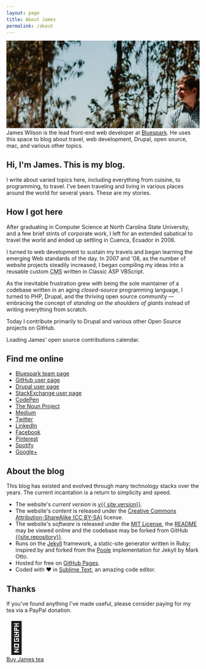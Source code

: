 ```yaml
---
layout: page
title: About James
permalink: /about
---
```


<p class="intro">
  <img src="/assets/img/3.jpg" alt="Picture of {{ site.author.name }}" class="offwidth"/>
  James Wilson is the lead front-end web developer
  at <a href="https://www.bluespark.com" target="_blank">Bluespark</a>. He uses this space to blog about travel, web development, Drupal, open source, mac, and various other topics.
</p>

## Hi, I'm James. This is my blog.

I write about varied topics here, including everything from cuisine, to programming, to travel. I’ve been traveling and living in various places around the world for several years. These are my stories.

## How I got here

After graduating in Computer Science at North Carolina State University, and a few brief stints of corporate work, I left for an extended sabatical to travel the world and ended up settling in Cuenca, Ecuador in 2006.

I turned to web development to sustain my travels and began learning the emerging Web standards of the day. In 2007 and '08, as the number of website projects steadily increased, I began compiling my ideas into a reusable custom <abbr title="Content Management System">CMS</abbr> written in Classic ASP VBScript.

As the inevitable frustration grew with being the sole maintainer of a codebase written in an aging *closed-source* programming language, I turned to PHP, Drupal, and the thriving open source community —  embracing the concept of <em>standing on the shoulders of giants</em> instead of writing everything from scratch.

Today I contribute primarily to Drupal and various other Open Source projects on GitHub.

<!-- github-calendar contributions -->
<script
  src="https://cdn.rawgit.com/IonicaBizau/github-calendar/gh-pages/dist/github-calendar.min.js"
></script>
<link
  rel="stylesheet"
  href="https://cdn.rawgit.com/IonicaBizau/github-calendar/gh-pages/dist/github-calendar.css"
/>
<div class="calendar">
    Loading James' open source contributions calendar.
</div>
<script>
    GitHubCalendar(".calendar", "jameswilson");
</script>


## Find me online

* [Bluespark team page](https://www.bluespark.com/team/james-wilson)
* [GitHub user page](https://www.github.com/jameswilson)
* [Drupal user page](https://www.drupal.org/u/jwilson3)
* [StackExchange user page](https://stackexchange.com/users/180306/jameswilson?tab=accounts)
* [CodePen](https://codepen.io/jameswilson)
* [The Noun Project](https://thenounproject.com/jwilson3)
* [Medium](https://medium.com/@jwilson3)
* [Twitter](https://twitter.com/jwilson3)
* [LinkedIn](https://www.linkedin.com/in/jamesrwilson3)
* [Facebook](https://www.facebook.com/james.r.wilson.iii)
* [Pinterest](https://pinterest.com/jrwilson3)
* [Spotify](https://open.spotify.com/user/125643039)
* [Google+](https://plus.google.com/+JamesWilsonIII)

## About the blog

This blog has existed and evolved through many technology stacks over the years. The current incantation is a return to simplicity and speed.

* The website's *current version* is [v{{ site.version}}](https://github.com/{{site.repository}}/releases).
* The website's *content* is released under the [Creative Commons Attribution-ShareAlike (CC BY-SA)](/LICENSE#content-license) license.
* The website's *software* is released under the [MIT License](/LICENSE#software-license), the [README](/README) may be viewed online and the codebase may be forked from GitHub [{{site.repository}}](https://github.com/{{site.repository}}).
* Runs on the [Jekyll](https://jekyllrb.com/showcase/) framework, a static-site generator written in Ruby; inspired by and forked from the [Poole](http://getpoole.com/) implementation for Jekyll by Mark Otto.
* Hosted for free on [GitHub Pages](https://pages.github.com).
* Coded with ❤️ in [Sublime Text](http://sublimetext.com), an amazing code editor.

## Thanks

If you've found anything I've made useful, please consider paying for my tea via a PayPal donation.

<div class="text-center">
<div style="font-size:5rem">🍵</div>
<a href="https://paypal.me/jrwilson3/4.50" class="button">Buy James tea</a>
</div>
